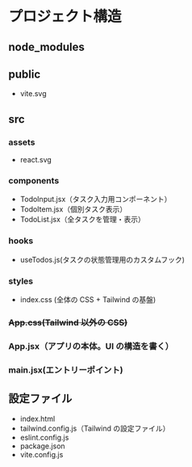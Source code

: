 # プロジェクト構造

## node_modules

## public

- vite.svg

## src

### assets

- react.svg

### components

- TodoInput.jsx（タスク入力用コンポーネント）
- TodoItem.jsx（個別タスク表示）
- TodoList.jsx（全タスクを管理・表示）

### hooks

- useTodos.js(タスクの状態管理用のカスタムフック)

### styles

- index.css (全体の CSS + Tailwind の基盤)

### ~~App.css(Tailwind 以外の CSS)~~

### App.jsx（アプリの本体。UI の構造を書く）

### main.jsx(エントリーポイント)

## 設定ファイル

- index.html
- tailwind.config.js（Tailwind の設定ファイル）
- eslint.config.js
- package.json
- vite.config.js
